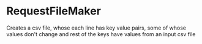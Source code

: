 # RequestFileMaker
Creates a csv file, whose each line has key value pairs, some of whose values don't change and rest of the keys have values from an input csv file

